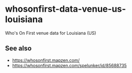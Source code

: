 # whosonfirst-data-venue-us-louisiana

Who's On First venue data for Louisiana (US)

## See also

* https://whosonfirst.mapzen.com/
* https://whosonfirst.mapzen.com/spelunker/id/85688735
